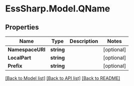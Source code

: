 # EssSharp.Model.QName

## Properties

Name | Type | Description | Notes
------------ | ------------- | ------------- | -------------
**NamespaceURI** | **string** |  | [optional] 
**LocalPart** | **string** |  | [optional] 
**Prefix** | **string** |  | [optional] 

[[Back to Model list]](../README.md#documentation-for-models) [[Back to API list]](../README.md#documentation-for-api-endpoints) [[Back to README]](../README.md)

